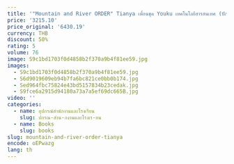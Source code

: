 ```yaml
---
title: '"Mountain and River ORDER" Tianya เพื่อนชุด Youku เทคโนโลยีสารสนเทศ (ปักกิ่ง) Co., Ltd'
price: '3215.10'
price_original: '6430.19'
currency: THB
discount: 50%
rating: 5
volume: 76
image: S9c1bd1703f0d4858b2f370a9b4f81ee59.jpg
images:
  - S9c1bd1703f0d4858b2f370a9b4f81ee59.jpg
  - S6d9019609eb94b7fa6bc821ce0bb0b174.jpg
  - Sed964fbc75824e43bd5157834b23cedak.jpg
  - S9fce6a2915d94180a73a7a5ef69dc665B.jpg
video: ''
categories:
  - name: อุปกรณ์สำนักงานและโรงเรียน
    slug: ปกรณ-สำน-กงานและโรงเร-ยน
  - name: Books
    slug: books
slug: mountain-and-river-order-tianya
encode: oEPwazg
lang: th
---
```

  